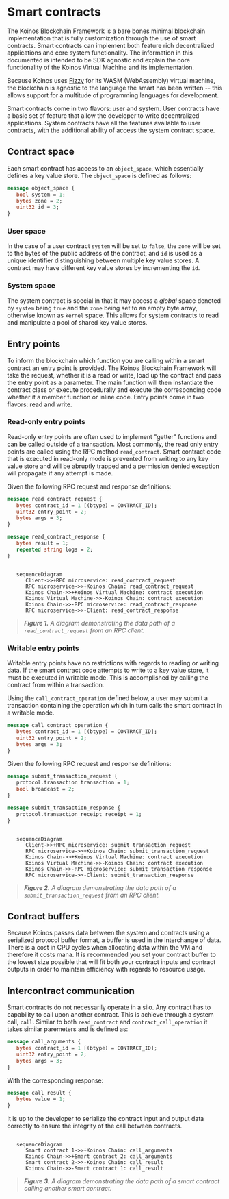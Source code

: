 # Smart contracts

The Koinos Blockchain Framework is a bare bones minimal blockchain implementation that is fully customization through the use of smart contracts. Smart contracts can implement both feature rich
decentralized applications and core system functionality. The information in this documented is intended to be SDK agnostic and explain the core functionality of the Koinos Virtual Machine and its
implementation.

Because Koinos uses [Fizzy](https://github.com/wasmx/fizzy) for its WASM (WebAssembly) virtual machine, the blockchain is agnostic to the language the smart has been written -- this allows
support for a multitude of programming languages for development.

Smart contracts come in two flavors: user and system. User contracts have a basic set of feature that allow the developer to
write decentralized applications. System contracts have all the features available to user contracts, with the additional ability of access the system contract space.

## Contract space

Each smart contract has access to an `object_space`, which essentially defines a key value store. The `object_space` is defined as follows:

```proto
message object_space {
   bool system = 1;
   bytes zone = 2;
   uint32 id = 3;
}
```

### User space
In the case of a user contract `system` will be set to `false`, the `zone` will be set to the bytes of the public address of the contract, and `id` is used as a unique identifier distinguishing between multiple key value stores. A contract may
have different key value stores by incrementing the `id`.

### System space
The system contract is special in that it may access a _global_ space denoted by `system` being `true` and the `zone` being set to an empty byte array, otherwise known as `kernel` space. This allows for system contracts to read and manipulate a pool
of shared key value stores.

## Entry points

To inform the blockchain which function you are calling within a smart contract an entry point is provided. The Koinos Blockchain Framework will take the request, whether it is a read or write, load up the contract and pass the entry point as a parameter.
The main function will then instantiate the contract class or execute procedurally and execute the corresponding code whether it a member function or inline code. Entry points come in two flavors: read and write.

### Read-only entry points

Read-only entry points are often used to implement "getter" functions and can be called outside of a transaction. Most commonly, the read only entry points are called using the RPC method `read_contract`. Smart contract code that is executed
in read-only mode is prevented from writing to any key value store and will be abruptly trapped and a permission denied exception will propagate if any attempt is made.

Given the following RPC request and response definitions:

```proto
message read_contract_request {
   bytes contract_id = 1 [(btype) = CONTRACT_ID];
   uint32 entry_point = 2;
   bytes args = 3;
}
```

```proto
message read_contract_response {
   bytes result = 1;
   repeated string logs = 2;
}
```

```mermaid::

   sequenceDiagram
      Client->>+RPC microservice: read_contract_request
      RPC microservice->>+Koinos Chain: read_contract_request
      Koinos Chain->>+Koinos Virtual Machine: contract execution
      Koinos Virtual Machine->>-Koinos Chain: contract execution
      Koinos Chain->>-RPC microservice: read_contract_response
      RPC microservice->>-Client: read_contract_response
```

> _**Figure 1.** A diagram demonstrating the data path of a `read_contract_request` from an RPC client._

### Writable entry points

Writable entry points have no restrictions with regards to reading or writing data. If the smart contract code attempts to write to a key value store, it must be executed in writable mode. This is accomplished by calling the contract from within
a transaction.

Using the `call_contract_operation` defined below, a user may submit a transaction containing the operation which in turn calls the smart contract in a writable mode.

```proto
message call_contract_operation {
   bytes contract_id = 1 [(btype) = CONTRACT_ID];
   uint32 entry_point = 2;
   bytes args = 3;
}
```

Given the following RPC request and response definitions:

```proto
message submit_transaction_request {
   protocol.transaction transaction = 1;
   bool broadcast = 2;
}
```

```proto
message submit_transaction_response {
   protocol.transaction_receipt receipt = 1;
}
```

```mermaid::

   sequenceDiagram
      Client->>+RPC microservice: submit_transaction_request
      RPC microservice->>+Koinos Chain: submit_transaction_request
      Koinos Chain->>+Koinos Virtual Machine: contract execution
      Koinos Virtual Machine->>-Koinos Chain: contract execution
      Koinos Chain->>-RPC microservice: submit_transaction_response
      RPC microservice->>-Client: submit_transaction_response
```

> _**Figure 2.** A diagram demonstrating the data path of a `submit_transaction_request` from an RPC client._

## Contract buffers

Because Koinos passes data between the system and contracts using a serialized protocol buffer format, a buffer is used in the interchange of data. There is a cost in CPU cycles when allocating
data within the VM and therefore it costs mana. It is recommended you set your contract buffer to the lowest size possible that will fit both your contract inputs and contract outputs in order to
maintain efficiency with regards to resource usage.

## Intercontract communication

Smart contracts do not necessarily operate in a silo. Any contract has to capability to call upon another contract. This is achieve through a system call, `call`. Similar to both `read_contract` and
`contract_call_operation` it takes similar paremeters and is defined as:

```proto
message call_arguments {
   bytes contract_id = 1 [(btype) = CONTRACT_ID];
   uint32 entry_point = 2;
   bytes args = 3;
}
```

With the corresponding response:

```proto
message call_result {
   bytes value = 1;
}
```

It is up to the developer to serialize the contract input and output data correctly to ensure the integrity of the call between contracts.

```mermaid::

   sequenceDiagram
      Smart contract 1->>+Koinos Chain: call_arguments
      Koinos Chain->>+Smart contract 2: call_arguments
      Smart contract 2->>-Koinos Chain: call_result
      Koinos Chain->>-Smart contract 1: call_result
```

> _**Figure 3.** A diagram demonstrating the data path of a smart contract calling another smart contract._
